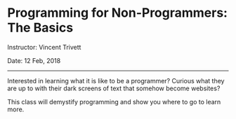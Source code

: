 # Programming for Non-Programmers: The Basics

Instructor: Vincent Trivett

Date: 12 Feb, 2018

-------

Interested in learning what it is like to be a programmer? Curious what they are up to with their dark screens of text that somehow become websites? 

This class will demystify programming and show you where to go to learn more.